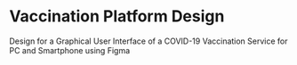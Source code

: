 # Vaccination Platform Design
 Design for a Graphical User Interface of a COVID-19 Vaccination Service for PC and Smartphone using Figma

